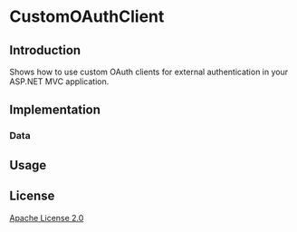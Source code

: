 # CustomOAuthClient

## Introduction
Shows how to use custom OAuth clients for external authentication in your ASP.NET MVC application. 

## Implementation

### Data

## Usage

## License
[Apache License 2.0](LICENSE.md)